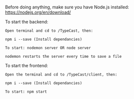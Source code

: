 Before doing anything, make sure you have Node.js installed: https://nodejs.org/en/download/

To start the backend:

    Open terminal and cd to /TypeCast, then:

    npm i --save (Install dependancies)

    To start: nodemon server OR node server

    nodemon restarts the server every time to save a file

To start the frontend:

    Open the terminal and cd to /TypeCast/client, then:

    npm i --save (Install dependancies)

    To start: npm start

